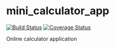 # mini_calculator_app
[![Build Status](https://travis-ci.org/aashish/mini_calculator_app.svg?branch=master)](https://travis-ci.org/aashish/mini_calculator_app)
[![Coverage Status](https://coveralls.io/repos/github/aashish/mini_calculator_app/badge.svg?branch=%28HEAD+detached+at+46a77d9%29)](https://coveralls.io/github/aashish/mini_calculator_app?branch=%28HEAD+detached+at+46a77d9%29)

Online calculator application
